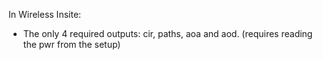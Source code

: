 
In Wireless Insite:

- The only 4 required outputs: cir, paths, aoa and aod. (requires reading the pwr from the setup)